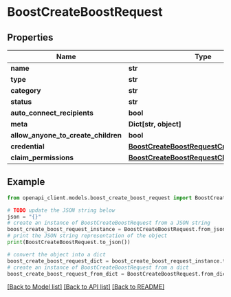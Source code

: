 # BoostCreateBoostRequest


## Properties

Name | Type | Description | Notes
------------ | ------------- | ------------- | -------------
**name** | **str** |  | [optional] 
**type** | **str** |  | [optional] 
**category** | **str** |  | [optional] 
**status** | **str** |  | [optional] 
**auto_connect_recipients** | **bool** |  | [optional] 
**meta** | **Dict[str, object]** |  | [optional] 
**allow_anyone_to_create_children** | **bool** |  | [optional] 
**credential** | [**BoostCreateBoostRequestCredential**](BoostCreateBoostRequestCredential.md) |  | 
**claim_permissions** | [**BoostCreateBoostRequestClaimPermissions**](BoostCreateBoostRequestClaimPermissions.md) |  | [optional] 

## Example

```python
from openapi_client.models.boost_create_boost_request import BoostCreateBoostRequest

# TODO update the JSON string below
json = "{}"
# create an instance of BoostCreateBoostRequest from a JSON string
boost_create_boost_request_instance = BoostCreateBoostRequest.from_json(json)
# print the JSON string representation of the object
print(BoostCreateBoostRequest.to_json())

# convert the object into a dict
boost_create_boost_request_dict = boost_create_boost_request_instance.to_dict()
# create an instance of BoostCreateBoostRequest from a dict
boost_create_boost_request_from_dict = BoostCreateBoostRequest.from_dict(boost_create_boost_request_dict)
```
[[Back to Model list]](../README.md#documentation-for-models) [[Back to API list]](../README.md#documentation-for-api-endpoints) [[Back to README]](../README.md)


